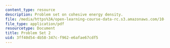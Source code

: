 ```yaml
---
content_type: resource
description: Problem set on cohesive energy density.
file: /media/https%3A/open-learning-course-data-rc.s3.amazonaws.com/10-520-molecular-aspects-of-chemical-engineering-fall-2004/3ff40d544b58347cf962e6afae67cdf5_10_520_ps2.pdf
file_type: application/pdf
resourcetype: Document
title: Problem Set 2
uid: 3ff40d54-4b58-347c-f962-e6afae67cdf5
---
```

